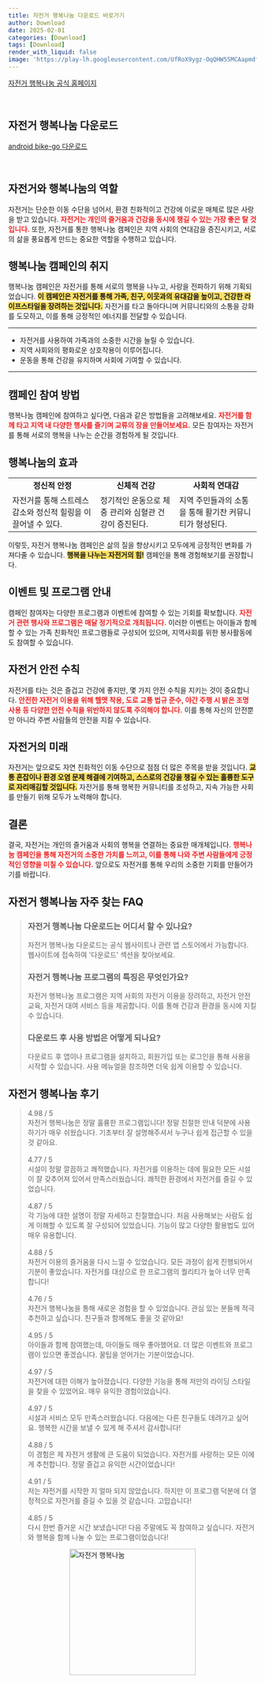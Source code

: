 ```yaml
---
title: 자전거 행복나눔 다운로드 바로가기
author: Download
date: 2025-02-01
categories: [Download]
tags: [Download]
render_with_liquid: false
image: 'https://play-lh.googleusercontent.com/UfRoX9ygz-OqQHW55MCAapmdfnJr9KzSXY_F0gD51P7zS9E0BbeTisIVDgaqiV77OfA=s256-rw'
---
```

<p><a class='click-button' title='자전거 행복나눔' href='https://www.bike.go.kr/' rel='nofollow'>자전거 행복나눔 공식 홈페이지</a></p><br>
<h2 id='자전거 행복나눔_다운로드'>자전거 행복나눔 다운로드</h2>
<p><a class="click-button android" title="bike-go 다운로드" href="https://play.google.comhttps://play.google.com/store/apps/details?id=com.jbt.android.bicyclehappysharing" rel="nofollow">android bike-go 다운로드</a></p><br>


<h2 id='자전거와 행복나눔의 역할'>자전거와 행복나눔의 역할</h2>

<p>자전거는 단순한 이동 수단을 넘어서, 환경 친화적이고 건강에 이로운 매체로 많은 사랑을 받고 있습니다. <b><span style="color: #ee2323;">자전거는 개인의 즐거움과 건강을 동시에 챙길 수 있는 가장 좋은 탈 것입니다.</span></b> 또한, 자전거를 통한 행복나눔 캠페인은 지역 사회의 연대감을 증진시키고, 서로의 삶을 풍요롭게 만드는 중요한 역할을 수행하고 있습니다.</p>

<h2 id='행복나눔 캠페인의 취지'>행복나눔 캠페인의 취지</h2>

<p>행복나눔 캠페인은 자전거를 통해 서로의 행복을 나누고, 사랑을 전파하기 위해 기획되었습니다. <b><span style="background-color: #ffe066;">이 캠페인은 자전거를 통해 가족, 친구, 이웃과의 유대감을 높이고, 건강한 라이프스타일을 장려하는 것입니다.</span></b> 자전거를 타고 돌아다니며 커뮤니티와의 소통을 강화를 도모하고, 이를 통해 긍정적인 에너지를 전달할 수 있습니다.</p>

<hr />

<ul>
    <li>자전거를 사용하여 가족과의 소중한 시간을 늘릴 수 있습니다.</li>
    <li>지역 사회와의 평화로운 상호작용이 이루어집니다.</li>
    <li>운동을 통해 건강을 유지하며 사회에 기여할 수 있습니다.</li>
</ul>

<hr />

<h2 id='캠페인 참여 방법'>캠페인 참여 방법</h2>

<p>행복나눔 캠페인에 참여하고 싶다면, 다음과 같은 방법들을 고려해보세요. <b><span style="color: #ee2323;">자전거를 함께 타고 지역 내 다양한 행사를 즐기며 교류의 장을 만들어보세요.</span></b> 모든 참여자는 자전거를 통해 서로의 행복을 나누는 순간을 경험하게 될 것입니다.</p>

<h2 id='행복나눔의 효과'>행복나눔의 효과</h2>

<table>
    <tr>
        <td style="text-align: center; height: 17px;"><b>정신적 안정</b></td>
        <td style="text-align: center; height: 17px;"><b>신체적 건강</b></td>
        <td style="text-align: center; height: 17px;"><b>사회적 연대감</b></td>
    </tr>
    <tr>
        <td>자전거를 통해 스트레스 감소와 정신적 힐링을 이끌어낼 수 있다.</td>
        <td>정기적인 운동으로 체중 관리와 심혈관 건강이 증진된다.</td>
        <td>지역 주민들과의 소통을 통해 활기찬 커뮤니티가 형성된다.</td>
    </tr>
</table>

<p>이렇듯, 자전거 행복나눔 캠페인은 삶의 질을 향상시키고 모두에게 긍정적인 변화를 가져다줄 수 있습니다. <b><span style="background-color: #ffe066;">행복을 나누는 자전거의 힘!</span></b> 캠페인을 통해 경험해보기를 권장합니다.</p>

<h2 id='이벤트 및 프로그램 안내'>이벤트 및 프로그램 안내</h2>

<p>캠페인 참여자는 다양한 프로그램과 이벤트에 참여할 수 있는 기회를 확보합니다. <b><span style="color: #ee2323;">자전거 관련 행사와 프로그램은 매달 정기적으로 개최됩니다.</span></b> 이러한 이벤트는 아이들과 함께할 수 있는 가족 친화적인 프로그램들로 구성되어 있으며, 지역사회를 위한 봉사활동에도 참여할 수 있습니다.</p>

<h2 id='자전거 안전 수칙'>자전거 안전 수칙</h2>

<p>자전거를 타는 것은 즐겁고 건강에 좋지만, 몇 가지 안전 수칙을 지키는 것이 중요합니다. <b><span style="color: #ee2323;">안전한 자전거 이용을 위해 헬멧 착용, 도로 교통 법규 준수, 야간 주행 시 밝은 조명 사용 등 다양한 안전 수칙을 위반하지 않도록 주의해야 합니다.</span></b> 이를 통해 자신의 안전뿐만 아니라 주변 사람들의 안전을 지킬 수 있습니다.</p>

<h2 id='자전거의 미래'>자전거의 미래</h2>

<p>자전거는 앞으로도 자연 친화적인 이동 수단으로 점점 더 많은 주목을 받을 것입니다. <b><span style="background-color: #ffe066;">교통 혼잡이나 환경 오염 문제 해결에 기여하고, 스스로의 건강을 챙길 수 있는 훌륭한 도구로 자리매김할 것입니다.</span></b> 자전거를 통해 행복한 커뮤니티를 조성하고, 지속 가능한 사회를 만들기 위해 모두가 노력해야 합니다.</p>

<h2 id='결론'>결론</h2>

<p>결국, 자전거는 개인의 즐거움과 사회의 행복을 연결하는 중요한 매개체입니다. <b><span style="color: #ee2323;">행복나눔 캠페인을 통해 자전거의 소중한 가치를 느끼고, 이를 통해 나와 주변 사람들에게 긍정적인 영향을 미칠 수 있습니다.</span></b> 앞으로도 자전거를 통해 우리의 소중한 기회를 만들어가기를 바랍니다.</p>


<h2 id='자전거 행복나눔_자주_찾는_FAQ'>자전거 행복나눔 자주 찾는 FAQ</h2>
<div itemscope="" itemtype="https://schema.org/FAQPage"> 
<blockquote> 
<div itemscope="" itemprop="mainEntity" itemtype="https://schema.org/Question"> 
<h3 itemprop="name">자전거 행복나눔 다운로드는 어디서 할 수 있나요?</h3> 
<div itemscope="" itemprop="acceptedAnswer" itemtype="https://schema.org/Answer"> 
<span itemprop="text"> 
<p>자전거 행복나눔 다운로드는 공식 웹사이트나 관련 앱 스토어에서 가능합니다. 웹사이트에 접속하여 '다운로드' 섹션을 찾아보세요.</p> 
</span> 
</div> 
</div> 

<div itemscope="" itemprop="mainEntity" itemtype="https://schema.org/Question"> 
<h3 itemprop="name">자전거 행복나눔 프로그램의 특징은 무엇인가요?</h3> 
<div itemscope="" itemprop="acceptedAnswer" itemtype="https://schema.org/Answer"> 
<span itemprop="text"> 
<p>자전거 행복나눔 프로그램은 지역 사회의 자전거 이용을 장려하고, 자전거 안전 교육, 자전거 대여 서비스 등을 제공합니다. 이를 통해 건강과 환경을 동시에 지킬 수 있습니다.</p> 
</span> 
</div> 
</div> 

<div itemscope="" itemprop="mainEntity" itemtype="https://schema.org/Question"> 
<h3 itemprop="name">다운로드 후 사용 방법은 어떻게 되나요?</h3> 
<div itemscope="" itemprop="acceptedAnswer" itemtype="https://schema.org/Answer"> 
<span itemprop="text"> 
<p>다운로드 후 앱이나 프로그램을 설치하고, 회원가입 또는 로그인을 통해 사용을 시작할 수 있습니다. 사용 메뉴얼을 참조하면 더욱 쉽게 이용할 수 있습니다.</p> 
</span> 
</div> 
</div> 
</blockquote> 
</div>
<h2 id='자전거 행복나눔_후기'>자전거 행복나눔 후기</h2>
<div itemscope itemtype="https://schema.org/Product">
  <blockquote>
  <div itemprop="review" itemscope itemtype="https://schema.org/Review">
      <div itemprop="reviewRating" itemscope itemtype="https://schema.org/Rating"> <span itemprop="ratingValue">4.98</span> / <span itemprop="bestRating">5</span> </div>
      <span itemprop="reviewBody">자전거 행복나눔은 정말 훌륭한 프로그램입니다! 정말 친절한 안내 덕분에 사용하기가 매우 쉬웠습니다. 기초부터 잘 설명해주셔서 누구나 쉽게 접근할 수 있을 것 같아요.</span>
  </div>
  <br>
  <div itemprop="review" itemscope itemtype="https://schema.org/Review">
      <div itemprop="reviewRating" itemscope itemtype="https://schema.org/Rating"> <span itemprop="ratingValue">4.77</span> / <span itemprop="bestRating">5</span> </div>
      <span itemprop="reviewBody">시설이 정말 깔끔하고 쾌적했습니다. 자전거를 이용하는 데에 필요한 모든 시설이 잘 갖추어져 있어서 만족스러웠습니다. 쾌적한 환경에서 자전거를 즐길 수 있었습니다.</span>
  </div>
  <br>
  <div itemprop="review" itemscope itemtype="https://schema.org/Review">
      <div itemprop="reviewRating" itemscope itemtype="https://schema.org/Rating"> <span itemprop="ratingValue">4.87</span> / <span itemprop="bestRating">5</span> </div>
      <span itemprop="reviewBody">각 기능에 대한 설명이 정말 자세하고 친절했습니다. 처음 사용해보는 사람도 쉽게 이해할 수 있도록 잘 구성되어 있었습니다. 기능이 많고 다양한 활용법도 있어 매우 유용합니다.</span>
  </div>
  <br>
  <div itemprop="review" itemscope itemtype="https://schema.org/Review">
      <div itemprop="reviewRating" itemscope itemtype="https://schema.org/Rating"> <span itemprop="ratingValue">4.88</span> / <span itemprop="bestRating">5</span> </div>
      <span itemprop="reviewBody">자전거 이용의 즐거움을 다시 느낄 수 있었습니다. 모든 과정이 쉽게 진행되어서 기분이 좋았습니다. 자전거를 대상으로 한 프로그램의 퀄리티가 높아 너무 만족합니다!</span>
  </div>
  <br>
  <div itemprop="review" itemscope itemtype="https://schema.org/Review">
      <div itemprop="reviewRating" itemscope itemtype="https://schema.org/Rating"> <span itemprop="ratingValue">4.76</span> / <span itemprop="bestRating">5</span> </div>
      <span itemprop="reviewBody">자전거 행복나눔을 통해 새로운 경험을 할 수 있었습니다. 관심 있는 분들께 적극 추천하고 싶습니다. 친구들과 함께해도 좋을 것 같아요!</span>
  </div>
  <br>
  <div itemprop="review" itemscope itemtype="https://schema.org/Review">
      <div itemprop="reviewRating" itemscope itemtype="https://schema.org/Rating"> <span itemprop="ratingValue">4.95</span> / <span itemprop="bestRating">5</span> </div>
      <span itemprop="reviewBody">아이들과 함께 참여했는데, 아이들도 매우 좋아했어요. 더 많은 이벤트와 프로그램이 있으면 좋겠습니다. 꿀팁을 얻어가는 기분이었습니다.</span>
  </div>
  <br>
  <div itemprop="review" itemscope itemtype="https://schema.org/Review">
      <div itemprop="reviewRating" itemscope itemtype="https://schema.org/Rating"> <span itemprop="ratingValue">4.97</span> / <span itemprop="bestRating">5</span> </div>
      <span itemprop="reviewBody">자전거에 대한 이해가 높아졌습니다. 다양한 기능을 통해 저만의 라이딩 스타일을 찾을 수 있었어요. 매우 유익한 경험이었습니다.</span>
  </div>
  <br>
  <div itemprop="review" itemscope itemtype="https://schema.org/Review">
      <div itemprop="reviewRating" itemscope itemtype="https://schema.org/Rating"> <span itemprop="ratingValue">4.97</span> / <span itemprop="bestRating">5</span> </div>
      <span itemprop="reviewBody">시설과 서비스 모두 만족스러웠습니다. 다음에는 다른 친구들도 데려가고 싶어요. 행복한 시간을 보낼 수 있게 해 주셔서 감사합니다!</span>
  </div>
  <br>
  <div itemprop="review" itemscope itemtype="https://schema.org/Review">
      <div itemprop="reviewRating" itemscope itemtype="https://schema.org/Rating"> <span itemprop="ratingValue">4.88</span> / <span itemprop="bestRating">5</span> </div>
      <span itemprop="reviewBody">이 경험은 제 자전거 생활에 큰 도움이 되었습니다. 자전거를 사랑하는 모든 이에게 추천합니다. 정말 즐겁고 유익한 시간이었습니다!</span>
  </div>
  <br>
  <div itemprop="review" itemscope itemtype="https://schema.org/Review">
      <div itemprop="reviewRating" itemscope itemtype="https://schema.org/Rating"> <span itemprop="ratingValue">4.91</span> / <span itemprop="bestRating">5</span> </div>
      <span itemprop="reviewBody">저는 자전거를 시작한 지 얼마 되지 않았습니다. 하지만 이 프로그램 덕분에 더 열정적으로 자전거를 즐길 수 있을 것 같습니다. 고맙습니다!</span>
  </div>
  <br>
  <div itemprop="review" itemscope itemtype="https://schema.org/Review">
      <div itemprop="reviewRating" itemscope itemtype="https://schema.org/Rating"> <span itemprop="ratingValue">4.85</span> / <span itemprop="bestRating">5</span> </div>
      <span itemprop="reviewBody">다시 한번 즐거운 시간 보냈습니다! 다음 주말에도 꼭 참여하고 싶습니다. 자전거와 행복을 함께 나눌 수 있는 프로그램이었습니다!</span>
  </div>
  </blockquote>
</div>
<figure class="image" style="display: flex; justify-content: center; align-items: center; margin: 0;"><img src="https://play-lh.googleusercontent.com/UfRoX9ygz-OqQHW55MCAapmdfnJr9KzSXY_F0gD51P7zS9E0BbeTisIVDgaqiV77OfA=s256-rw" alt="자전거 행복나눔" width="256" height="256" style="max-width: 100%; height: auto;"></figure>